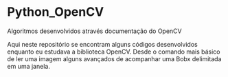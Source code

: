# Python_OpenCV
Algoritmos desenvolvidos através documentação do OpenCV

Aqui neste repositório se encontram alguns códigos desenvolvidos enquanto eu estudava a biblioteca OpenCV. Desde o comando mais básico de ler uma imagem alguns avançados de acompanhar uma Bobx delimitada em uma janela.
